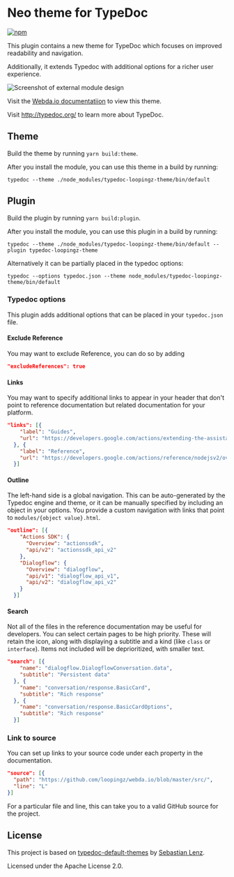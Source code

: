 # Neo theme for TypeDoc

[![npm](https://img.shields.io/npm/v/typedoc-loopingz-theme.svg)](https://www.npmjs.com/package/typedoc-loopingz-theme)

This plugin contains a new theme for TypeDoc which focuses on improved readability and navigation.

Additionally, it extends Typedoc with additional options for a richer user experience.

![Screenshot of external module design](./resources/screenshot-dialogflow.png)

Visit the [Webda.io documentatiion](https://loopingz.github.io/webda.io)
to view this theme.

Visit http://typedoc.org/ to learn more about TypeDoc.

## Theme

Build the theme by running `yarn build:theme`.

After you install the module, you can use this theme in a build by running:

`typedoc --theme ./node_modules/typedoc-loopingz-theme/bin/default`

## Plugin

Build the plugin by running `yarn build:plugin`.

After you install the module, you can use this plugin in a build by running:

`typedoc --theme ./node_modules/typedoc-loopingz-theme/bin/default --plugin typedoc-loopingz-theme`

Alternatively it can be partially placed in the typedoc options:

`typedoc --options typedoc.json --theme node_modules/typedoc-loopingz-theme/bin/default`

### Typedoc options
This plugin adds additional options that can be placed in your `typedoc.json` file.

#### Exclude Reference
You may want to exclude Reference, you can do so by adding

```json
"excludeReferences": true
```

#### Links
You may want to specify additional links to appear in your header that don't point to
reference documentation but related documentation for your platform.

```json
"links": [{
    "label": "Guides",
    "url": "https://developers.google.com/actions/extending-the-assistant"
  }, {
    "label": "Reference",
    "url": "https://developers.google.com/actions/reference/nodejsv2/overview"
  }]
```

#### Outline
The left-hand side is a global navigation. This can be auto-generated by the Typedoc engine and
theme, or it can be manually specified by including an object in your options. You provide a custom
navigation with links that point to `modules/{object value}.html`.

```json
"outline": [{
    "Actions SDK": {
      "Overview": "actionssdk",
      "api/v2": "actionssdk_api_v2"
    },
    "Dialogflow": {
      "Overview": "dialogflow",
      "api/v1": "dialogflow_api_v1",
      "api/v2": "dialogflow_api_v2"
    }
  }]
```

#### Search
Not all of the files in the reference documentation may be useful for developers. You can select
certain pages to be high priority. These will retain the icon, along with displaying a subtitle and
a kind (like `class` or `interface`). Items not included will be deprioritized, with smaller text.

```json
"search": [{
    "name": "dialogflow.DialogflowConversation.data",
    "subtitle": "Persistent data"
  }, {
    "name": "conversation/response.BasicCard",
    "subtitle": "Rich response"
  }, {
    "name": "conversation/response.BasicCardOptions",
    "subtitle": "Rich response"
  }]
```

### Link to source
You can set up links to your source code under each property in the documentation.

```json
"source": [{
  "path": "https://github.com/loopingz/webda.io/blob/master/src/",
  "line": "L"
}]
```

For a particular file and line, this can take you to a valid GitHub source for the project.

## License

This project is based on [typedoc-default-themes](https://github.com/TypeStrong/typedoc-default-themes/) by
[Sebastian Lenz](http://www.sebastian-lenz.de).


Licensed under the Apache License 2.0.
